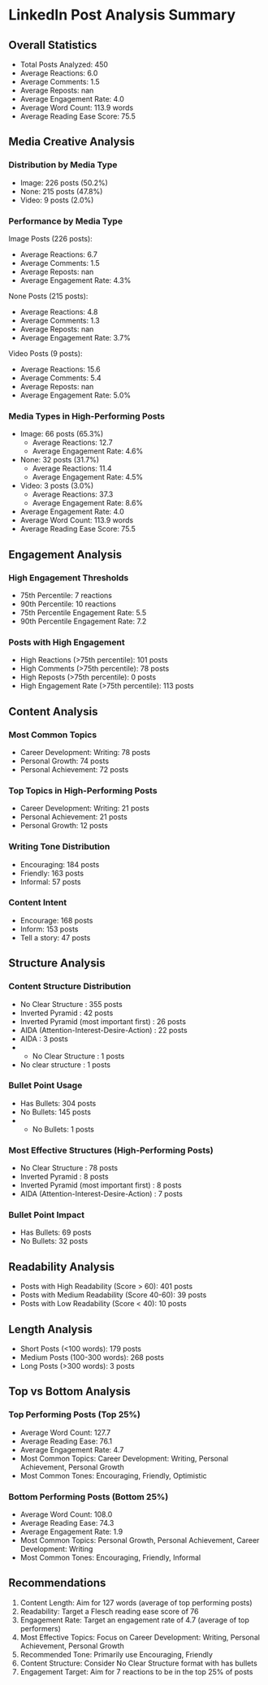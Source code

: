 # LinkedIn Post Analysis Summary

## Overall Statistics
- Total Posts Analyzed: 450
- Average Reactions: 6.0
- Average Comments: 1.5
- Average Reposts: nan
- Average Engagement Rate: 4.0
- Average Word Count: 113.9 words
- Average Reading Ease Score: 75.5

## Media Creative Analysis
### Distribution by Media Type
- Image: 226 posts (50.2%)
- None: 215 posts (47.8%)
- Video: 9 posts (2.0%)

### Performance by Media Type

Image Posts (226 posts):
- Average Reactions: 6.7
- Average Comments: 1.5
- Average Reposts: nan
- Average Engagement Rate: 4.3%

None Posts (215 posts):
- Average Reactions: 4.8
- Average Comments: 1.3
- Average Reposts: nan
- Average Engagement Rate: 3.7%

Video Posts (9 posts):
- Average Reactions: 15.6
- Average Comments: 5.4
- Average Reposts: nan
- Average Engagement Rate: 5.0%

### Media Types in High-Performing Posts
- Image: 66 posts (65.3%)
  - Average Reactions: 12.7
  - Average Engagement Rate: 4.6%
- None: 32 posts (31.7%)
  - Average Reactions: 11.4
  - Average Engagement Rate: 4.5%
- Video: 3 posts (3.0%)
  - Average Reactions: 37.3
  - Average Engagement Rate: 8.6%
- Average Engagement Rate: 4.0
- Average Word Count: 113.9 words
- Average Reading Ease Score: 75.5

## Engagement Analysis
### High Engagement Thresholds
- 75th Percentile: 7 reactions
- 90th Percentile: 10 reactions
- 75th Percentile Engagement Rate: 5.5
- 90th Percentile Engagement Rate: 7.2

### Posts with High Engagement
- High Reactions (>75th percentile): 101 posts
- High Comments (>75th percentile): 78 posts
- High Reposts (>75th percentile): 0 posts
- High Engagement Rate (>75th percentile): 113 posts

## Content Analysis
### Most Common Topics
- Career Development: Writing: 78 posts
- Personal Growth: 74 posts
- Personal Achievement: 72 posts

### Top Topics in High-Performing Posts
- Career Development: Writing: 21 posts
- Personal Achievement: 21 posts
- Personal Growth: 12 posts

### Writing Tone Distribution
- Encouraging: 184 posts
- Friendly: 163 posts
- Informal: 57 posts

### Content Intent
- Encourage: 168 posts
- Inform: 153 posts
- Tell a story: 47 posts

## Structure Analysis
### Content Structure Distribution
- No Clear Structure : 355 posts
- Inverted Pyramid : 42 posts
- Inverted Pyramid (most important first) : 26 posts
- AIDA (Attention-Interest-Desire-Action) : 22 posts
- AIDA : 3 posts
- -  No Clear Structure : 1 posts
- No clear structure : 1 posts

### Bullet Point Usage
-  Has Bullets: 304 posts
-  No Bullets: 145 posts
-  -  No Bullets: 1 posts

### Most Effective Structures (High-Performing Posts)
- No Clear Structure : 78 posts
- Inverted Pyramid : 8 posts
- Inverted Pyramid (most important first) : 8 posts
- AIDA (Attention-Interest-Desire-Action) : 7 posts

### Bullet Point Impact
-  Has Bullets: 69 posts
-  No Bullets: 32 posts

## Readability Analysis
- Posts with High Readability (Score > 60): 401 posts
- Posts with Medium Readability (Score 40-60): 39 posts
- Posts with Low Readability (Score < 40): 10 posts

## Length Analysis
- Short Posts (<100 words): 179 posts
- Medium Posts (100-300 words): 268 posts
- Long Posts (>300 words): 3 posts

## Top vs Bottom Analysis
### Top Performing Posts (Top 25%)
- Average Word Count: 127.7
- Average Reading Ease: 76.1
- Average Engagement Rate: 4.7
- Most Common Topics: Career Development: Writing, Personal Achievement, Personal Growth
- Most Common Tones: Encouraging, Friendly, Optimistic

### Bottom Performing Posts (Bottom 25%)
- Average Word Count: 108.0
- Average Reading Ease: 74.3
- Average Engagement Rate: 1.9
- Most Common Topics: Personal Growth, Personal Achievement, Career Development: Writing
- Most Common Tones: Encouraging, Friendly, Informal

## Recommendations
1. Content Length: Aim for 127 words (average of top performing posts)
2. Readability: Target a Flesch reading ease score of 76
3. Engagement Rate: Target an engagement rate of 4.7 (average of top performers)
4. Most Effective Topics: Focus on Career Development: Writing, Personal Achievement, Personal Growth
5. Recommended Tone: Primarily use Encouraging, Friendly
6. Content Structure: Consider No Clear Structure  format with  has bullets
7. Engagement Target: Aim for 7 reactions to be in the top 25% of posts
